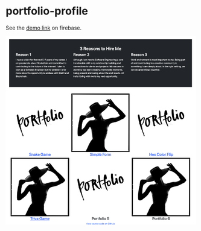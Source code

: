 # portfolio-profile

See the [demo link](https://portfolio-profile-tr.web.app) on firebase.

![demo screen shot](/--portfolio.png)